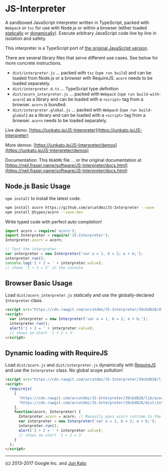# JS-Interpreter

A sandboxed JavaScript interpreter written in TypeScript, packed with `Webpack` or `tsc` for use with Node.js or within a browser (either loaded [statically](https://junkato.jp/JS-Interpreter/) or [dynamically](https://junkato.jp/JS-Interpreter/?required)). Execute arbitrary JavaScript code line by line in isolation and safety.

This interpreter is a TypeScript port of [the original JavaScript version](https://github.com/NeilFraser/JS-Interpreter).

There are several library files that serve different use cases. See below for more concrete instructions.

- `dist/interpreter.js` ... packed with `tsc` (`npm run build`) and can be loaded from Node.js or a browser with RequireJS. `acorn` needs to be loaded separately.
- `dist/interpreter.d.ts` ... TypeScript type definition
- `dist/acorn_interpreter.js` ... packed with `Webpack` (`npm run build-with-acorn`) as a library and can be loaded with a `<script>` tag from a browser. `acorn` is bundled.
- `dist/interpreter.global.js` ... packed with `Webpack` (`npm run build-global`) as a library and can be loaded with a `<script>` tag from a browser. `acorn` needs to be loaded separately.

Live demo:
[https://junkato.jp/JS-Interpreter](https://junkato.jp/JS-Interpreter)

More demos:
[https://junkato.jp/JS-Interpreter/demos](https://junkato.jp/JS-Interpreter/demos)

Documentation:
This `README` file ... or the original documentation at
[https://neil.fraser.name/software/JS-Interpreter/docs.html](https://neil.fraser.name/software/JS-Interpreter/docs.html)

## Node.js Basic Usage

`npm install` to install the latest code.

```sh
npm install acorn https://github.com/arcatdmz/JS-Interpreter --save
npm install @types/acorn --save-dev
```

Write typed code with perfect auto completion!

```typescript
import acorn = require('acorn');
import Interpreter = require('JS-Interpreter');
Interpreter.acorn = acorn;

// Test the interpreter.
var interpreter = new Interpreter('var a = 1, b = 2; a + b;');
interpreter.run();
console.log('1 + 2 = ' + interpreter.value);
// shows '1 + 2 = 3' in the console
```

## Browser Basic Usage

Load `dist/acorn_interpreter.js` statically and use the globally-declared `Interpreter` class.

```html
<script src="https://cdn.rawgit.com/arcatdmz/JS-Interpreter/39cbd828/dist/acorn_interpreter.js"></script>
<script>
  var interpreter = new Interpreter('var a = 1, b = 2; a + b;');
  interpreter.run();
  alert('1 + 2 = ' + interpreter.value);
  // shows an alert '1 + 2 = 3'
</script>
```

## Dynamic loading with RequireJS

Load `dist/acorn.js` and `dist/interpreter.js` dynamically with [RequireJS](//requirejs.org) and use the `Interpreter` class.
No global scope pollution!

```html
<script src="https://cdn.rawgit.com/arcatdmz/JS-Interpreter/39cbd828/lib/require.js"></script>
<script>
  requirejs(
    [
      'https://cdn.rawgit.com/arcatdmz/JS-Interpreter/39cbd828/lib/acorn.js',
      'https://cdn.rawgit.com/arcatdmz/JS-Interpreter/39cbd828/dist/interpreter.js',
    ],
    function(acorn, Interpreter) {
      Interpreter.acorn = acorn; // Manually pass acorn runtime to the Interpreter
      var interpreter = new Interpreter('var a = 1, b = 2; a + b;');
      interpreter.run();
      alert('1 + 2 = ' + interpreter.value);
      // shows an alert '1 + 2 = 3'
    }
  );
</script>
```

---

(c) 2013-2017 Google Inc. and [Jun Kato](https://junkato.jp)
